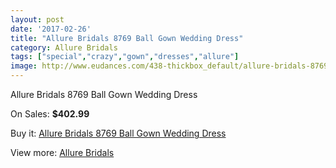 ```yaml
---
layout: post
date: '2017-02-26'
title: "Allure Bridals 8769 Ball Gown Wedding Dress"
category: Allure Bridals
tags: ["special","crazy","gown","dresses","allure"]
image: http://www.eudances.com/438-thickbox_default/allure-bridals-8769-ball-gown-wedding-dress.jpg
---
```

Allure Bridals 8769 Ball Gown Wedding Dress

On Sales: **$402.99**
<a href="https://www.eudances.com/en/allure-bridals/136-allure-bridals-8769-ball-gown-wedding-dress.html"><amp-img layout="responsive" width="600" height="600" src="//www.eudances.com/438-thickbox_default/allure-bridals-8769-ball-gown-wedding-dress.jpg" alt="Allure Bridals 8769 Ball Gown Wedding Dress 0" /></a>
<a href="https://www.eudances.com/en/allure-bridals/136-allure-bridals-8769-ball-gown-wedding-dress.html"><amp-img layout="responsive" width="600" height="600" src="//www.eudances.com/442-thickbox_default/allure-bridals-8769-ball-gown-wedding-dress.jpg" alt="Allure Bridals 8769 Ball Gown Wedding Dress 1" /></a>
<a href="https://www.eudances.com/en/allure-bridals/136-allure-bridals-8769-ball-gown-wedding-dress.html"><amp-img layout="responsive" width="600" height="600" src="//www.eudances.com/441-thickbox_default/allure-bridals-8769-ball-gown-wedding-dress.jpg" alt="Allure Bridals 8769 Ball Gown Wedding Dress 2" /></a>
<a href="https://www.eudances.com/en/allure-bridals/136-allure-bridals-8769-ball-gown-wedding-dress.html"><amp-img layout="responsive" width="600" height="600" src="//www.eudances.com/440-thickbox_default/allure-bridals-8769-ball-gown-wedding-dress.jpg" alt="Allure Bridals 8769 Ball Gown Wedding Dress 3" /></a>
<a href="https://www.eudances.com/en/allure-bridals/136-allure-bridals-8769-ball-gown-wedding-dress.html"><amp-img layout="responsive" width="600" height="600" src="//www.eudances.com/439-thickbox_default/allure-bridals-8769-ball-gown-wedding-dress.jpg" alt="Allure Bridals 8769 Ball Gown Wedding Dress 4" /></a>

Buy it: [Allure Bridals 8769 Ball Gown Wedding Dress](https://www.eudances.com/en/allure-bridals/136-allure-bridals-8769-ball-gown-wedding-dress.html "Allure Bridals 8769 Ball Gown Wedding Dress")

View more: [Allure Bridals](https://www.eudances.com/en/2-allure-bridals "Allure Bridals")